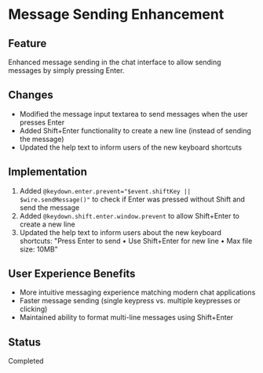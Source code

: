 # Message Sending Enhancement

## Feature
Enhanced message sending in the chat interface to allow sending messages by simply pressing Enter.

## Changes
- Modified the message input textarea to send messages when the user presses Enter
- Added Shift+Enter functionality to create a new line (instead of sending the message)
- Updated the help text to inform users of the new keyboard shortcuts

## Implementation
1. Added `@keydown.enter.prevent="$event.shiftKey || $wire.sendMessage()"` to check if Enter was pressed without Shift and send the message
2. Added `@keydown.shift.enter.window.prevent` to allow Shift+Enter to create a new line
3. Updated the help text to inform users about the new keyboard shortcuts:
   "Press Enter to send • Use Shift+Enter for new line • Max file size: 10MB"

## User Experience Benefits
- More intuitive messaging experience matching modern chat applications
- Faster message sending (single keypress vs. multiple keypresses or clicking)
- Maintained ability to format multi-line messages using Shift+Enter

## Status
Completed
